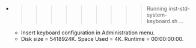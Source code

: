 * >>>>>>>>> Running inst-std-system-keyboard.sh ...
  * Insert keyboard configuration in Administration menu.
  * Disk size = 5418924K. Space Used = 4K. Runtime = 00:00:00:00.
